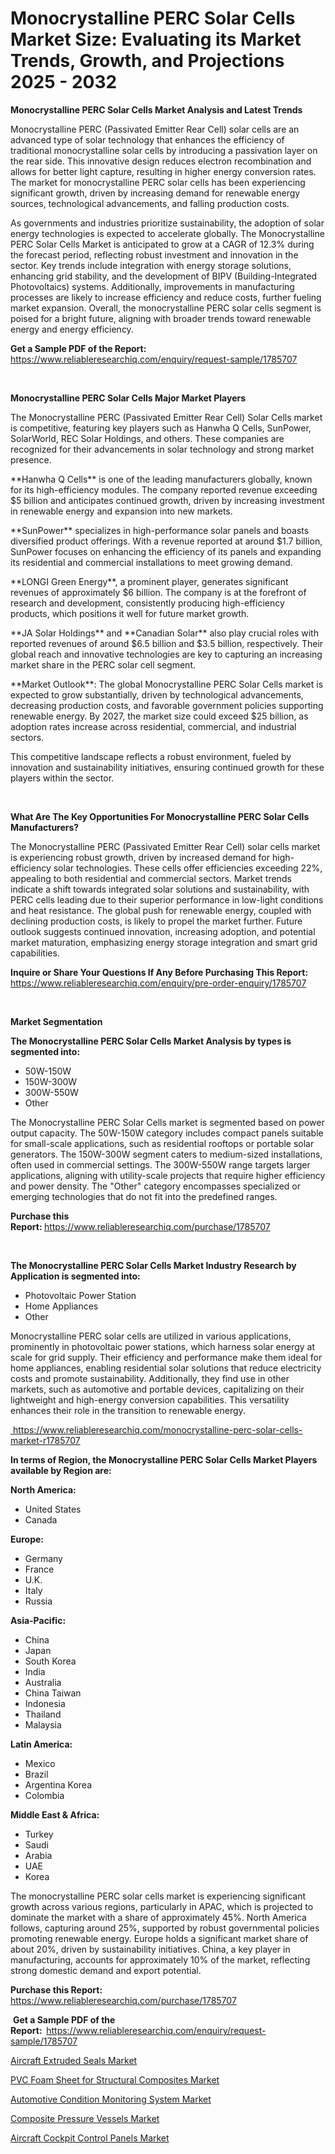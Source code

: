 <p><h1>Monocrystalline PERC Solar Cells Market Size: Evaluating its Market Trends, Growth, and Projections 2025 - 2032</h1></p><p><strong>Monocrystalline PERC Solar Cells Market Analysis and Latest Trends</strong></p>
<p><p>Monocrystalline PERC (Passivated Emitter Rear Cell) solar cells are an advanced type of solar technology that enhances the efficiency of traditional monocrystalline solar cells by introducing a passivation layer on the rear side. This innovative design reduces electron recombination and allows for better light capture, resulting in higher energy conversion rates. The market for monocrystalline PERC solar cells has been experiencing significant growth, driven by increasing demand for renewable energy sources, technological advancements, and falling production costs. </p><p>As governments and industries prioritize sustainability, the adoption of solar energy technologies is expected to accelerate globally. The Monocrystalline PERC Solar Cells Market is anticipated to grow at a CAGR of 12.3% during the forecast period, reflecting robust investment and innovation in the sector. Key trends include integration with energy storage solutions, enhancing grid stability, and the development of BIPV (Building-Integrated Photovoltaics) systems. Additionally, improvements in manufacturing processes are likely to increase efficiency and reduce costs, further fueling market expansion. Overall, the monocrystalline PERC solar cells segment is poised for a bright future, aligning with broader trends toward renewable energy and energy efficiency.</p></p>
<p><strong>Get a Sample PDF of the Report:&nbsp;</strong> <a href="https://www.reliableresearchiq.com/enquiry/request-sample/1785707?utm_campaign=104&utm_medium=2&utm_source=Github&utm_content=ia&utm_term=25032025&utm_id=monocrystalline-perc-solar-cells">https://www.reliableresearchiq.com/enquiry/request-sample/1785707</a></p>
<p>&nbsp;</p>
<p><strong>Monocrystalline PERC Solar Cells Major Market Players</strong></p>
<p><p>The Monocrystalline PERC (Passivated Emitter Rear Cell) Solar Cells market is competitive, featuring key players such as Hanwha Q Cells, SunPower, SolarWorld, REC Solar Holdings, and others. These companies are recognized for their advancements in solar technology and strong market presence.</p><p>**Hanwha Q Cells** is one of the leading manufacturers globally, known for its high-efficiency modules. The company reported revenue exceeding $5 billion and anticipates continued growth, driven by increasing investment in renewable energy and expansion into new markets.</p><p>**SunPower** specializes in high-performance solar panels and boasts diversified product offerings. With a revenue reported at around $1.7 billion, SunPower focuses on enhancing the efficiency of its panels and expanding its residential and commercial installations to meet growing demand.</p><p>**LONGI Green Energy**, a prominent player, generates significant revenues of approximately $6 billion. The company is at the forefront of research and development, consistently producing high-efficiency products, which positions it well for future market growth.</p><p>**JA Solar Holdings** and **Canadian Solar** also play crucial roles with reported revenues of around $6.5 billion and $3.5 billion, respectively. Their global reach and innovative technologies are key to capturing an increasing market share in the PERC solar cell segment.</p><p>**Market Outlook**: The global Monocrystalline PERC Solar Cells market is expected to grow substantially, driven by technological advancements, decreasing production costs, and favorable government policies supporting renewable energy. By 2027, the market size could exceed $25 billion, as adoption rates increase across residential, commercial, and industrial sectors.</p><p>This competitive landscape reflects a robust environment, fueled by innovation and sustainability initiatives, ensuring continued growth for these players within the sector.</p></p>
<p>&nbsp;</p>
<p><strong>What Are The Key Opportunities For Monocrystalline PERC Solar Cells Manufacturers?</strong></p>
<p><p>The Monocrystalline PERC (Passivated Emitter Rear Cell) solar cells market is experiencing robust growth, driven by increased demand for high-efficiency solar technologies. These cells offer efficiencies exceeding 22%, appealing to both residential and commercial sectors. Market trends indicate a shift towards integrated solar solutions and sustainability, with PERC cells leading due to their superior performance in low-light conditions and heat resistance. The global push for renewable energy, coupled with declining production costs, is likely to propel the market further. Future outlook suggests continued innovation, increasing adoption, and potential market maturation, emphasizing energy storage integration and smart grid capabilities.</p></p>
<p><strong>Inquire or Share Your Questions If Any Before Purchasing This Report:</strong> <a href="https://www.reliableresearchiq.com/enquiry/pre-order-enquiry/1785707?utm_campaign=104&utm_medium=2&utm_source=Github&utm_content=ia&utm_term=25032025&utm_id=monocrystalline-perc-solar-cells">https://www.reliableresearchiq.com/enquiry/pre-order-enquiry/1785707</a></p>
<p>&nbsp;</p>
<p><strong>Market Segmentation</strong></p>
<p><strong>The Monocrystalline PERC Solar Cells Market Analysis by types is segmented into:</strong></p>
<p><ul><li>50W-150W</li><li>150W-300W</li><li>300W-550W</li><li>Other</li></ul></p>
<p><p>The Monocrystalline PERC Solar Cells market is segmented based on power output capacity. The 50W-150W category includes compact panels suitable for small-scale applications, such as residential rooftops or portable solar generators. The 150W-300W segment caters to medium-sized installations, often used in commercial settings. The 300W-550W range targets larger applications, aligning with utility-scale projects that require higher efficiency and power density. The "Other" category encompasses specialized or emerging technologies that do not fit into the predefined ranges.</p></p>
<p><strong>Purchase this Report:&nbsp;</strong><a href="https://www.reliableresearchiq.com/purchase/1785707?utm_campaign=104&utm_medium=2&utm_source=Github&utm_content=ia&utm_term=25032025&utm_id=monocrystalline-perc-solar-cells">https://www.reliableresearchiq.com/purchase/1785707</a></p>
<p>&nbsp;</p>
<p><strong>The Monocrystalline PERC Solar Cells Market Industry Research by Application is segmented into:</strong></p>
<p><ul><li>Photovoltaic Power Station</li><li>Home Appliances</li><li>Other</li></ul></p>
<p><p>Monocrystalline PERC solar cells are utilized in various applications, prominently in photovoltaic power stations, which harness solar energy at scale for grid supply. Their efficiency and performance make them ideal for home appliances, enabling residential solar solutions that reduce electricity costs and promote sustainability. Additionally, they find use in other markets, such as automotive and portable devices, capitalizing on their lightweight and high-energy conversion capabilities. This versatility enhances their role in the transition to renewable energy.</p></p>
<p><a href="https://www.reliableresearchiq.com/monocrystalline-perc-solar-cells-market-r1785707?utm_campaign=104&utm_medium=2&utm_source=Github&utm_content=ia&utm_term=25032025&utm_id=monocrystalline-perc-solar-cells">&nbsp;https://www.reliableresearchiq.com/monocrystalline-perc-solar-cells-market-r1785707</a></p>
<p><strong>In terms of Region, the Monocrystalline PERC Solar Cells Market Players available by Region are:</strong></p>
<p>
    <p> <strong> North America: </strong>
        <ul>
            <li>United States</li>
            <li>Canada</li>
        </ul>
        </p> 
    <p> <strong> Europe: </strong>
        <ul>
            <li>Germany</li>
            <li>France</li>
            <li>U.K.</li>
            <li>Italy</li>
            <li>Russia</li>
        </ul>
        </p> 
    <p> <strong> Asia-Pacific: </strong>
        <ul>
            <li>China</li>
            <li>Japan</li>
            <li>South Korea</li>
            <li>India</li>
            <li>Australia</li>
            <li>China Taiwan</li>
            <li>Indonesia</li>
            <li>Thailand</li>
            <li>Malaysia</li>
        </ul>
        </p> 
    <p> <strong> Latin America: </strong>
        <ul>
            <li>Mexico</li>
            <li>Brazil</li>
            <li>Argentina Korea</li>
            <li>Colombia</li>
        </ul>
        </p> 
    <p> <strong> Middle East & Africa: </strong>
        <ul>
            <li>Turkey</li>
            <li>Saudi</li>
            <li>Arabia</li>
            <li>UAE</li>
            <li>Korea</li>
        </ul>
    </p>
    </p>
<p><p>The monocrystalline PERC solar cells market is experiencing significant growth across various regions, particularly in APAC, which is projected to dominate the market with a share of approximately 45%. North America follows, capturing around 25%, supported by robust governmental policies promoting renewable energy. Europe holds a significant market share of about 20%, driven by sustainability initiatives. China, a key player in manufacturing, accounts for approximately 10% of the market, reflecting strong domestic demand and export potential.</p></p>
<p><strong>Purchase this Report: </strong><a href="https://www.reliableresearchiq.com/purchase/1785707?utm_campaign=104&utm_medium=2&utm_source=Github&utm_content=ia&utm_term=25032025&utm_id=monocrystalline-perc-solar-cells">https://www.reliableresearchiq.com/purchase/1785707</a></p>
<p>&nbsp;<strong>Get a Sample PDF of the Report:&nbsp;&nbsp;</strong><a href="https://www.reliableresearchiq.com/enquiry/request-sample/1785707?utm_campaign=104&utm_medium=2&utm_source=Github&utm_content=ia&utm_term=25032025&utm_id=monocrystalline-perc-solar-cells">https://www.reliableresearchiq.com/enquiry/request-sample/1785707</a></p>
<p><strong></strong></p>
<p><p><a href="https://github.com/evraltandre36/Market-Research-Report-List-1/blob/main/aircraft-extruded-seals-market.md?utm_campaign=104&utm_medium=2&utm_source=Github&utm_content=ia&utm_term=25032025&utm_id=monocrystalline-perc-solar-cells">Aircraft Extruded Seals Market</a></p><p><a href="https://github.com/nedzazollo74/Market-Research-Report-List-1/blob/main/pvc-foam-sheet-for-structural-composites-market.md?utm_campaign=104&utm_medium=2&utm_source=Github&utm_content=ia&utm_term=25032025&utm_id=monocrystalline-perc-solar-cells">PVC Foam Sheet for Structural Composites Market</a></p><p><a href="https://github.com/cavushjla/Market-Research-Report-List-1/blob/main/automotive-condition-monitoring-system-market.md?utm_campaign=104&utm_medium=2&utm_source=Github&utm_content=ia&utm_term=25032025&utm_id=monocrystalline-perc-solar-cells">Automotive Condition Monitoring System Market</a></p><p><a href="https://github.com/kleyderoomes/Market-Research-Report-List-1/blob/main/composite-pressure-vessels-market.md?utm_campaign=104&utm_medium=2&utm_source=Github&utm_content=ia&utm_term=25032025&utm_id=monocrystalline-perc-solar-cells">Composite Pressure Vessels Market</a></p><p><a href="https://github.com/hoppeellia6b/Market-Research-Report-List-1/blob/main/aircraft-cockpit-control-panels-market.md?utm_campaign=104&utm_medium=2&utm_source=Github&utm_content=ia&utm_term=25032025&utm_id=monocrystalline-perc-solar-cells">Aircraft Cockpit Control Panels Market</a></p></p>